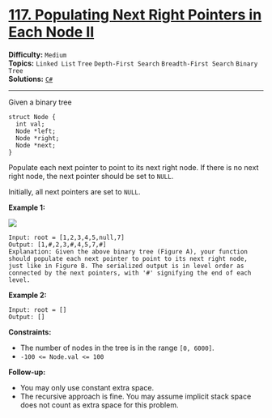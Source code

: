 # [117. Populating Next Right Pointers in Each Node II](https://leetcode.com/problems/populating-next-right-pointers-in-each-node-ii/)

**Difficulty:** `Medium`  
**Topics:** `Linked List` `Tree` `Depth-First Search` `Breadth-First Search` `Binary Tree`  
**Solutions:** [`C#`](../../src/csharp/challenges/Problems/PopulatingNextRightPointersInEachNodeIi.cs)  

---

Given a binary tree

```
struct Node {
  int val;
  Node *left;
  Node *right;
  Node *next;
}
```

Populate each next pointer to point to its next right node. If there is no next right node, the next pointer should be set to `NULL`.

Initially, all next pointers are set to `NULL`.

**Example 1:**

![](https://assets.leetcode.com/uploads/2019/02/15/117_sample.png)

```
Input: root = [1,2,3,4,5,null,7]
Output: [1,#,2,3,#,4,5,7,#]
Explanation: Given the above binary tree (Figure A), your function should populate each next pointer to point to its next right node, just like in Figure B. The serialized output is in level order as connected by the next pointers, with '#' signifying the end of each level.
```

**Example 2:**

```
Input: root = []
Output: []
```

**Constraints:**

* The number of nodes in the tree is in the range `[0, 6000]`.
* `-100 <= Node.val <= 100`

**Follow-up:**

* You may only use constant extra space.
* The recursive approach is fine. You may assume implicit stack space does not count as extra space for this problem.